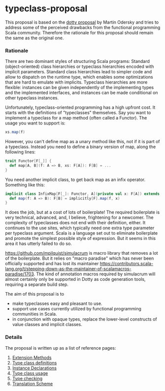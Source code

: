 # typeclass-proposal

This proposal is based on the [dotty proposal](https://github.com/lampepfl/dotty/pull/4153) by Martin Odersky and tries to address some of the perceived drawbacks from the functional programming Scala community. Therefore the rationale for this proposal should remain the same as the original one.

### Rationale
There are two dominant styles of structuring Scala programs: Standard (object-oriented) class hierarchies or typeclass hierarchies encoded with implicit parameters. Standard class hierarchies lead to simpler code and allow to dispatch on the runtime type, which enables some optimizations that are hard to emulate with implicits. Typeclass hierarchies are more flexible: instances can be given independently of the implementing types and the implemented interfaces, and instances can be made conditional on other typeclass instances.

Unfortunately, typeclass-oriented programming has a high upfront cost. It starts with the definitions of "typeclasses" themselves. Say you want to implement a typeclass for a map method (often called a Functor). The usage you want to support is:
```scala
xs.map(f)
```
However, you can't define map as a unary method like this, not if it is part of a typeclass. Instead you need to define a binary version of map, along the following lines:

```scala
trait Functor[F[_]] {
  def map[A, B](f: A => B, xs: F[A]): F[B] = ...
}
```
You need another implicit class, to get back map as an infix operator. Something like this:

```scala
implicit class InfixMap[F[_]: Functor, A](private val x: F[A]) extends AnyVal {
  def map(f: A => B): F[B] = implicitly[F].map(f, x)
}
```

It does the job, but at a cost of lots of boilerplate! The required boilerplate is very technical, advanced, and, I believe, frightening for a newcomer. The complexity of typeclasses does not end with their definition, either. It continues to the use sites, which typically need one extra type parameter per typeclass argument. Scala is a language set out to eliminate boilerplate and promote the simplest possible style of expression. But it seems in this area it has utterly failed to do so.

https://github.com/mpilquist/simulacrum is macro library that removes a lot of the boilerplate. But it relies on "macro paradise" which has never been officially supported and has lost its maintainer https://contributors.scala-lang.org/t/stepping-down-as-the-maintainer-of-scalamacros-paradise/1703. The kind of annotation macros required by simulacrum will almost certainly only be supported in Dotty as code generation tools, requiring a separate build step.

The aim of this proposal is to

- make typeclasses easy and pleasant to use.
- support use cases currently utilized by functional programming communities in Scala.
- in conjunction with opaque types, replace the lower-level constructs of value classes and implicit classes.

### Details
The proposal is written up as a list of reference pages:

1. [Extension Methods](docs/extensions.md)
2. [Type class definitions](docs/typeclasses.md)
3. [Instance Declarations](docs/instances.md)
4. [Type class usage](docs/usage.md)
5. [Type checking](docs/typechecking.md)
6. [Translation Scheme](docs/translations.md)
